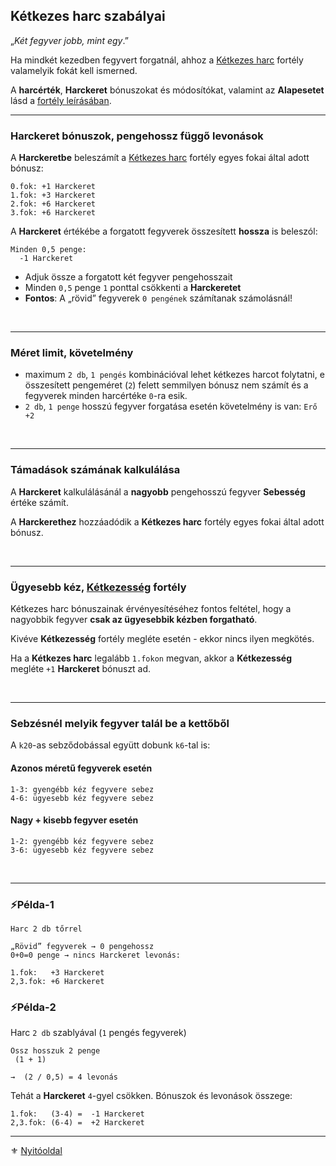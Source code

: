 ## Kétkezes harc szabályai

„_Két fegyver jobb, mint egy_.”

Ha mindkét kezedben fegyvert forgatnál, ahhoz a [Kétkezes harc](fortelyok.harci/ketkezes_harc.md) fortély valamelyik fokát kell ismerned.

A **harcérték**, **Harckeret** bónuszokat és módosítókat, valamint az **Alapesetet** lásd a [fortély leírásában](fortelyok.harci/ketkezes_harc.md).

---
### Harckeret bónuszok, pengehossz függő levonások

A **Harckeretbe** beleszámít a [Kétkezes harc](fortelyok.harci/ketkezes_harc.md) fortély egyes fokai által adott bónusz:

```
0.fok: +1 Harckeret
1.fok: +3 Harckeret
2.fok: +6 Harckeret
3.fok: +6 Harckeret
```

A **Harckeret** értékébe a forgatott fegyverek összesített **hossza** is beleszól:

```
Minden 0,5 penge:
  -1 Harckeret
```

- Adjuk össze a forgatott két fegyver pengehosszait
- Minden `0,5` penge `1` ponttal csökkenti a **Harckeretet**
- **Fontos**: A „rövid” fegyverek `0 pengének` számítanak számolásnál!

<br />

---
### Méret limit, követelmény

- maximum `2 db`, `1 pengés` kombinációval lehet kétkezes harcot folytatni, e összesített pengeméret (`2`) felett semmilyen bónusz nem számít és a fegyverek minden harcértéke `0`-ra esik.
- `2 db`, `1 penge` hosszú fegyver forgatása esetén követelmény is van: `Erő +2`

<br />

---
### Támadások számának kalkulálása

 A **Harckeret** kalkulálásánál a **nagyobb** pengehosszú fegyver **Sebesség** értéke számít.

A **Harckerethez** hozzáadódik a **Kétkezes harc** fortély egyes fokai által adott bónusz.

<br />

---
### Ügyesebb kéz, [Kétkezesség](fortelyok.harci/ketkezesseg.md) fortély 

Kétkezes harc bónuszainak érvényesítéséhez fontos feltétel, hogy a nagyobbik fegyver **csak az ügyesebbik kézben forgatható**.

Kivéve **Kétkezesség** fortély megléte esetén - ekkor nincs ilyen megkötés.

Ha a **Kétkezes harc** legalább `1.fokon` megvan, akkor a **Kétkezesség** megléte `+1` **Harckeret** bónuszt ad.

<br />

---
### Sebzésnél melyik fegyver talál be a kettőből

A `k20`-as sebződobással együtt dobunk `k6`-tal is:

#### Azonos méretű fegyverek esetén

```
1-3: gyengébb kéz fegyvere sebez
4-6: ügyesebb kéz fegyvere sebez
```

#### Nagy + kisebb fegyver esetén

```
1-2: gyengébb kéz fegyvere sebez
3-6: ügyesebb kéz fegyvere sebez
```

<br />

---
### ⚡Példa-1

```
Harc 2 db tőrrel

„Rövid” fegyverek → 0 pengehossz
0+0=0 penge → nincs Harckeret levonás:

1.fok:   +3 Harckeret
2,3.fok: +6 Harckeret
```

### ⚡Példa-2

Harc `2 db` szablyával (`1` pengés fegyverek)

```
Össz hosszuk 2 penge 
 (1 + 1)

→  (2 / 0,5) = 4 levonás
```

Tehát a **Harckeret** `4`-gyel csökken. Bónuszok és levonások összege:

```
1.fok:   (3-4) =  -1 Harckeret
2,3.fok: (6-4) =  +2 Harckeret
```

---

⚜️ [Nyitóoldal](start.md#6-harcrendszer-%EF%B8%8F)
